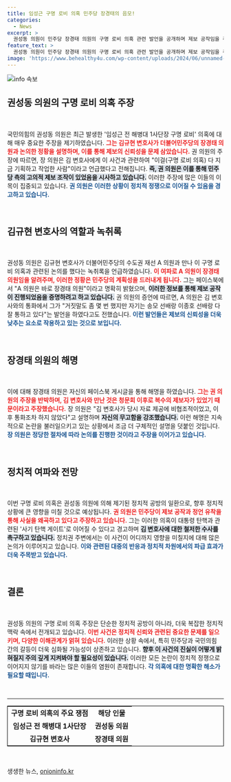 ```yaml
---
title: 임성근 구명 로비 의혹 민주당 장경태의 음모!
categories:
  - News
excerpt: >
  권성동 의원이 민주당 장경태 의원의 구명 로비 의혹 관련 발언을 공개하며 제보 공작임을 주장했습니다. 정치적 음모론에 대한 새 진실이 밝혀질 것인가? 클릭해 확인하세요!
feature_text: >
  권성동 의원이 민주당 장경태 의원의 구명 로비 의혹 관련 발언을 공개하며 제보 공작임을 주장했습니다. 정치적 음모론에 대한 새 진실이 밝혀질 것인가? 클릭해 확인하세요!
image: 'https://www.behealthy4u.com/wp-content/uploads/2024/06/unnamed-file.png'
---
```


<p><img src="https://www.behealthy4u.com/wp-content/uploads/2024/06/unnamed-file.png" alt="info 속보" /></p>

<h2 data-ke-size="size26">권성동 의원의 구명 로비 의혹 주장</h2>

<p data-ke-size="size16">&nbsp;</p>

<p>국민의힘의 권성동 의원은 최근 발생한 '임성근 전 해병대 1사단장 구명 로비' 의혹에 대해 매우 중요한 주장을 제기하였습니다. <b><span style="color: #ee2323;">그는 김규현 변호사가 더불어민주당의 장경태 의원과 논의한 정황을 설명하며, 이를 통해 제보의 신뢰성을 문제 삼았습니다.</span></b> 권 의원의 주장에 따르면, 장 의원은 김 변호사에게 이 사건과 관련하여 "이걸(구명 로비 의혹) 다 지금 기획하고 작업한 사람"이라고 언급했다고 전해집니다. <b><span style="background-color: #21538527;">즉, 권 의원은 이를 통해 민주당 측의 고의적 제보 조작이 있었음을 시사하고 있습니다.</span></b> 이러한 주장에 많은 이들의 이목이 집중되고 있습니다. <b><span style="color: #1a5490;">권 의원은 이러한 상황이 정치적 정쟁으로 이어질 수 있음을 경고하고 있습니다.</span></b></p>

<p data-ke-size="size16">&nbsp;</p>

<h2 data-ke-size="size26">김규현 변호사의 역할과 녹취록</h2>

<p data-ke-size="size16">&nbsp;</p>

<p>권성동 의원은 김규현 변호사가 더불어민주당의 수도권 재선 A 의원과 만나 이 구명 로비 의혹과 관련된 논의를 했다는 녹취록을 언급하였습니다. <b><span style="color: #ee2323;">이 여파로 A 의원이 장경태 의원임을 알려주며, 이러한 정황은 민주당의 계획성을 드러내게 됩니다.</span></b> 그는 페이스북에서 "A 의원은 바로 장경태 의원"이라고 명확히 밝혔으며, <b><span style="background-color: #21538527;">이러한 정보를 통해 제보 공작이 진행되었음을 증명하려고 하고 있습니다.</span></b> 권 의원의 증언에 따르면, A 의원은 김 변호사와의 통화에서 그가 "거짓말도 좀 몇 번 했지만 자기는 송모 선배랑 이종호 선배랑 다 잘 통하고 있다"는 발언을 하였다고도 전했습니다. <b><span style="color: #1a5490;">이런 발언들은 제보의 신뢰성을 더욱 낮추는 요소로 작용하고 있는 것으로 보입니다.</span></b></p>

<p data-ke-size="size16">&nbsp;</p>

<h2 data-ke-size="size26">장경태 의원의 해명</h2>

<p data-ke-size="size16">&nbsp;</p>

<p>이에 대해 장경태 의원은 자신의 페이스북 게시글을 통해 해명을 하였습니다. <b><span style="color: #ee2323;">그는 권 의원의 주장을 반박하며, 김 변호사와 만난 것은 청문회 이후로 복수의 제보자가 있었기 때문이라고 주장했습니다.</span></b> 장 의원은 "김 변호사가 당시 자료 제공에 비협조적이었고, 이후 통화조차 하지 않았다"고 설명하며 <b><span style="background-color: #21538527;">자신의 무고함을 강조했습니다.</span></b> 이런 해명은 지속적으로 논란을 불러일으키고 있는 상황에서 조금 더 구체적인 설명을 덧붙인 것입니다. <b><span style="color: #1a5490;">장 의원은 정당한 절차에 따라 논의를 진행한 것이라고 주장을 이어가고 있습니다.</span></b></p>

<p data-ke-size="size16">&nbsp;</p>

<h2 data-ke-size="size26">정치적 여파와 전망</h2>

<p data-ke-size="size16">&nbsp;</p>

<p>이번 구명 로비 의혹은 권성동 의원에 의해 제기된 정치적 공방의 일환으로, 향후 정치적 상황에 큰 영향을 미칠 것으로 예상됩니다. <b><span style="color: #ee2323;">권 의원은 민주당이 제보 공작과 정언 유착을 통해 사실을 왜곡하고 있다고 주장하고 있습니다.</span></b> 그는 이러한 의혹이 대통령 탄핵과 관련된 '사기 탄핵 게이트'로 이어질 수 있다고 경고하며 <b><span style="background-color: #21538527;">김 변호사에 대한 철저한 수사를 촉구하고 있습니다.</span></b> 정치권 주변에서는 이 사건이 어디까지 영향을 미칠지에 대해 많은 논의가 이루어지고 있습니다. <b><span style="color: #1a5490;">이와 관련된 대중의 반응과 정치적 차원에서의 파급 효과가 더욱 주목받고 있습니다.</span></b></p>

<p data-ke-size="size16">&nbsp;</p>

<h2 data-ke-size="size26">결론</h2>

<p data-ke-size="size16">&nbsp;</p>

<p>권성동 의원의 구명 로비 의혹 주장은 단순한 정치적 공방이 아니라, 더욱 복잡한 정치적 맥락 속에서 전개되고 있습니다. <b><span style="color: #ee2323;">이번 사건은 정치적 신뢰와 관련된 중요한 문제를 일으키며, 다양한 이해관계가 얽혀 있습니다.</span></b> 이러한 상황 속에서, 특히 민주당과 국민의힘 간의 갈등이 더욱 심화될 가능성이 상존하고 있습니다. <b><span style="background-color: #21538527;">향후 이 사건의 진실이 어떻게 밝혀질지 주의 깊게 지켜봐야 할 필요성이 있습니다.</span></b> 이러한 모든 논란이 정치적 정쟁으로 이어지지 않기를 바라는 많은 이들의 염원이 존재합니다. <b><span style="color: #1a5490;">각 의혹에 대한 명확한 해소가 필요할 때입니다.</span></b></p>

<p data-ke-size="size16">&nbsp;</p>

<hr/>

<table style="width: 100%; border-collapse: collapse; border: 1px solid black;">

<tr>

<td style="text-align: center; height: 17px;"><b>구명 로비 의혹의 주요 쟁점</b></td>

<td style="text-align: center; height: 17px;"><b>해당 인물</b></td>

</tr>

<tr>

<td style="text-align: center; height: 17px;"><b>임성근 전 해병대 1사단장</b></td>

<td style="text-align: center; height: 17px;"><b>권성동 의원</b></td>

</tr>

<tr>

<td style="text-align: center; height: 17px;"><b>김규현 변호사</b></td>

<td style="text-align: center; height: 17px;"><b>장경태 의원</b></td>

</tr>

</table>

<p data-ke-size="size16">&nbsp;</p>
생생한 뉴스, <a href="https://onioninfo.kr" rel="dofollow">onioninfo.kr</a>



